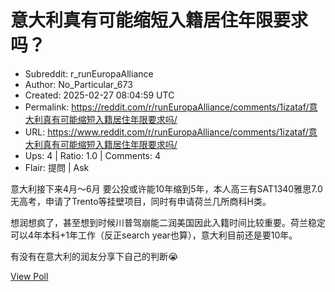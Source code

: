 # 意大利真有可能缩短入籍居住年限要求吗？

- Subreddit: r_runEuropaAlliance
- Author: No_Particular_673
- Created: 2025-02-27 08:04:59 UTC
- Permalink: https://reddit.com/r/runEuropaAlliance/comments/1izataf/意大利真有可能缩短入籍居住年限要求吗/
- URL: https://www.reddit.com/r/runEuropaAlliance/comments/1izataf/意大利真有可能缩短入籍居住年限要求吗/
- Ups: 4 | Ratio: 1.0 | Comments: 4
- Flair: 提問 | Ask


意大利接下来4月～6月
要公投或许能10年缩到5年，本人高三有SAT1340雅思7.0无高考，申请了Trento等挂壁项目，同时有申请荷兰几所商科H类。

想润想疯了，甚至想到时候川普驾崩能二润美国因此入籍时间比较重要。荷兰稳定可以4年本科+1年工作（反正search
year也算），意大利目前还是要10年。

有没有在意大利的润友分享下自己的判断😭

[View Poll](https://www.reddit.com/poll/1izataf)

